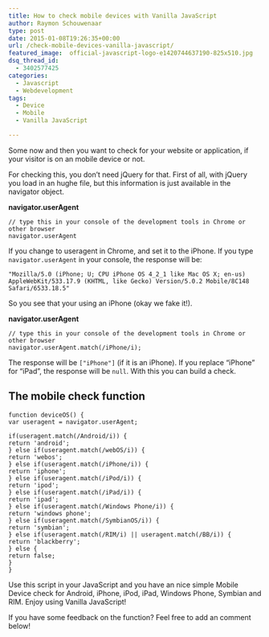 ```yaml
---
title: How to check mobile devices with Vanilla JavaScript
author: Raymon Schouwenaar
type: post
date: 2015-01-08T19:26:35+00:00
url: /check-mobile-devices-vanilla-javascript/
featured_image:  official-javascript-logo-e1420744637190-825x510.jpg
dsq_thread_id:
  - 3402577425
categories:
  - Javascript
  - Webdevelopment
tags:
  - Device
  - Mobile
  - Vanilla JavaScript

---
```

Some now and then you want to check for your website or application, if your visitor is on an mobile device or not.

For checking this, you don&#8217;t need jQuery for that. First of all, with jQuery you load in an hughe file, but this information is just available in the navigator object.

**navigator.userAgent**

    // type this in your console of the development tools in Chrome or other browser
    navigator.userAgent



If you change to useragent in Chrome, and set it to the iPhone. If you type `navigator.userAgent` in your console, the response will be:

    "Mozilla/5.0 (iPhone; U; CPU iPhone OS 4_2_1 like Mac OS X; en-us) AppleWebKit/533.17.9 (KHTML, like Gecko) Version/5.0.2 Mobile/8C148 Safari/6533.18.5"


So you see that your using an iPhone (okay we fake it!).

**navigator.userAgent**

    // type this in your console of the development tools in Chrome or other browser
    navigator.userAgent.match(/iPhone/i);


The response will be `["iPhone"]` (if it is an iPhone). If you replace &#8220;iPhone&#8221; for &#8220;iPad&#8221;, the response will be `null`. With this you can build a check.

## The mobile check function

    function deviceOS() {
    var useragent = navigator.userAgent;

    if(useragent.match(/Android/i)) {
    return 'android';
    } else if(useragent.match(/webOS/i)) {
    return 'webos';
    } else if(useragent.match(/iPhone/i)) {
    return 'iphone';
    } else if(useragent.match(/iPod/i)) {
    return 'ipod';
    } else if(useragent.match(/iPad/i)) {
    return 'ipad';
    } else if(useragent.match(/Windows Phone/i)) {
    return 'windows phone';
    } else if(useragent.match(/SymbianOS/i)) {
    return 'symbian';
    } else if(useragent.match(/RIM/i) || useragent.match(/BB/i)) {
    return 'blackberry';
    } else {
    return false;
    }
    }



Use this script in your JavaScript and you have an nice simple Mobile Device check for Android, iPhone, iPod, iPad, Windows Phone, Symbian and RIM. Enjoy using Vanilla JavaScript!

If you have some feedback on the function? Feel free to add an comment below!
